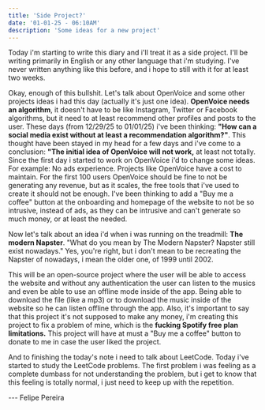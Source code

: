 ```yaml
---
title: 'Side Project?'
date: '01-01-25 - 06:10AM'
description: 'Some ideas for a new project'
---
```


<p>Today i'm starting to write this diary and i'll treat it as a side project. I'll be writing primarily in English or any other language that i'm studying. I've never written anything like this before, and i hope to still with it for at least two weeks.</p>

<p>Okay, enough of this bullshit. Let's talk about OpenVoice and some other projects ideas i had this day (actually it's just one idea). <b>OpenVoice needs an algorithm</b>, it doesn't have to be like Instagram, Twitter or Facebook algorithms, but it need to at least recommend other profiles and posts to the user. These days (from 12/29/25 to 01/01/25) i've been thinking: <b>"How can a social media exist without at least a recommendation algorithm?"</b>. This thought have been stayed in my head for a few days and i've come to a conclusion: <b>"The initial idea of OpenVoice will not work,</b> at least not totally. Since the first day i started to work on OpenVoice i'd to change some ideas. For example: No ads experience. Projects like OpenVoice have a cost to maintain. For the first 100 users OpenVoice should be fine to not be generating any revenue, but as it scales, the free tools that i've used to create it should not be enough. I've been thinking to add a "Buy me a coffee" button at the onboarding and homepage of the website to not be so intrusive, instead of ads, as they can be intrusive and can't generate so much money, or at least the needed.</p>

<p>Now let's talk about an idea i'd when i was running on the treadmill: <b>The modern Napster</b>. "What do you mean by The Modern Napster? Napster still exist nowadays." Yes, you're right, but i don't mean to be recreating the Napster of nowadays, i mean the older one, of 1999 until 2002.</p>

<p>This will be an open-source project where the user will be able to access the website and without any authentication the user can listen to the musics and even be able to use an offline mode inside of the app. Being able to download the file (like a mp3) or to download the music inside of the website so he can listen offline through the app. Also, it's important to say that this project it's not supposed to make any money, i'm creating this project to fix a problem of mine, which is the <b>fucking Spotify free plan limitations.</b> This project will have at must a "Buy me a coffee" button to donate to me in case the user liked the project.</p>

<p>And to finishing the today's note i need to talk about LeetCode. Today i've started to study the LeetCode problems. The first problem i was feeling as a complete dumbass for not understanding the problem, but i get to know that this feeling is totally normal, i just need to keep up with the repetition.</p>

<p>--- Felipe Pereira</p>